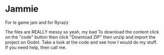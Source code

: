 # Jammie
For le game jam and for Ryrazz

The files are REALLY messy so yeah, my bad
To download the content click on the "code" button then click "Download ZIP" then unzip and import the project on Godot. Take a look at the code and see how I would do my stuff. If you need help, then call me.
